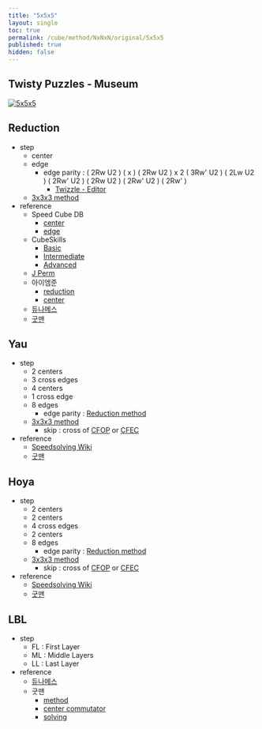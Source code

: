 ```yaml
---
title: "5x5x5"
layout: single
toc: true
permalink: /cube/method/NxNxN/original/5x5x5
published: true
hidden: false
---
```


<head>
  <base target="_blank">
</head>



## Twisty Puzzles - Museum

<a href="https://twistypuzzles.com/app/museum/museum_showitem.php?pkey=268">
  <img alt="5x5x5" src="https://twistypuzzles.com/museum/large/00268-02.jpg">
</a>



## Reduction

- step
  - center
  - edge
    - edge parity : ( 2Rw U2 ) ( x ) ( 2Rw U2 ) x 2 ( 3Rw' U2 ) ( 2Lw U2 ) ( 2Rw' U2 ) ( 2Rw U2 ) ( 2Rw' U2 ) ( 2Rw' )
      - [Twizzle - Editor](https://alpha.twizzle.net/edit/?puzzle=5x5x5&stickering=OLL&setup-anchor=end&alg=%282Rw+U2%27%29+x+%282Rw+U2%27%292+%283Rw%27+U2%27%29+%282Lw+U2%27%29+%282Rw%27+U2%27%29+%282Rw+U2%27%29+%282Rw%27+U2%27%29+2Rw%27)
  - [3x3x3 method](/cube/method/NxNxN/original/3x3x3)
- reference
  - Speed Cube DB
    - [center](https://speedcubedb.com/a/5x5/L2C)
    - [edge](https://speedcubedb.com/a/5x5/L2E)
  - CubeSkills
    - [Basic](https://www.cubeskills.com/tutorials/beginners-method-for-solving-the-5x5-cube)
    - [Intermediate](https://www.cubeskills.com/tutorials/intermediate-5x5-tips-and-techniques)
    - [Advanced](https://www.cubeskills.com/tutorials/advanced-5x5-tips-and-techniques)
  - [J Perm](https://jperm.net/5x5)
  - 아이엠준
    - [reduction](https://youtu.be/wU1Gj2ruEIQ)
    - [center](https://youtu.be/4ViuGBx14zg)
  - [듀나메스](https://youtu.be/OQ9MCWMD7zE)
  - [굿맨](https://youtu.be/mDoJl1twvVc)



## Yau

- step
  - 2 centers
  - 3 cross edges
  - 4 centers
  - 1 cross edge
  - 8 edges
    - edge parity : [Reduction method](#reduction)
  - [3x3x3 method](/cube/method/NxNxN/original/3x3x3)
    - skip : cross of [CFOP](/cube/method/NxNxN/original/3x3x3#cfop) or [CFEC](/cube/method/NxNxN/original/3x3x3#cfec)
- reference
  - [Speedsolving Wiki](https://www.speedsolving.com/wiki/index.php/Yau_method)
  - [굿맨](https://youtu.be/lAIrPuvfBQ0)



## Hoya

- step
  - 2 centers
  - 2 centers
  - 4 cross edges
  - 2 centers
  - 8 edges
    - edge parity : [Reduction method](#reduction)
  - [3x3x3 method](/cube/method/NxNxN/original/3x3x3)
    - skip : cross of [CFOP](/cube/method/NxNxN/original/3x3x3#cfop) or [CFEC](/cube/method/NxNxN/original/3x3x3#cfec)
- reference
  - [Speedsolving Wiki](https://www.speedsolving.com/wiki/index.php/Hoya_method)
  - [굿맨](https://youtu.be/lAIrPuvfBQ0)



## LBL

- step
  - FL : First Layer
  - ML : Middle Layers
  - LL : Last Layer
- reference
  - [듀나메스](https://youtu.be/4L8V0ImnKkM)
  - 굿맨
    - [method](https://youtu.be/D_UYYz_OwOM)
    - [center commutator](https://youtu.be/HsUH_K_921w)
    - [solving](https://youtu.be/83hweP2SNwg)
